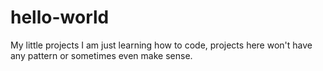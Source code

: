 # hello-world
My little projects
I am just learning how to code, projects here won't have any pattern or sometimes even make sense.
